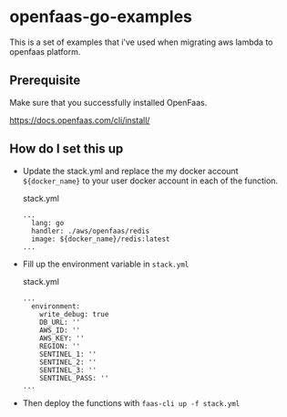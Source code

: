 # openfaas-go-examples

This is a set of examples that i've used when migrating aws lambda to openfaas platform.

## Prerequisite

Make sure that you successfully installed OpenFaas. 

https://docs.openfaas.com/cli/install/

## How do I set this up
- Update the stack.yml and replace the my docker account `${docker_name}` to your user docker account in each of the function.

  stack.yml
  ```
  ...
    lang: go
    handler: ./aws/openfaas/redis
    image: ${docker_name}/redis:latest
  ...
  ```
- Fill up the environment variable in `stack.yml`

  stack.yml
  ```
  ...
    environment:
      write_debug: true
      DB_URL: ''
      AWS_ID: ''
      AWS_KEY: ''
      REGION: ''
      SENTINEL_1: ''
      SENTINEL_2: ''
      SENTINEL_3: ''
      SENTINEL_PASS: ''
  ...
  ```
- Then deploy the functions with `faas-cli up -f stack.yml`
